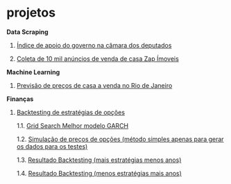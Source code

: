 # projetos

**Data Scraping**

  1. [Índice de apoio do governo na câmara dos deputados](DataScraping/Governismo%20Camara)
  
  2. [Coleta de 10 mil anúncios de venda de casa Zap Ímoveis](/DataScraping/Zap%20Imoveis)

**Machine Learning**

  1. [Previsão de preços de casa a venda no Rio de Janeiro](MachineLearning/Zap%20Imoveis)

**Finanças**

  1. [Backtesting de estratégias de opções](Finanças)
   
      1.1. [Grid Search Melhor modelo GARCH](/Finanças/Grid%20search%20Garch)

      1.2. [Simulação de preços de opções (método simples apenas para gerar os dados para os testes)](Finanças/Gerando%20Dados%20para%20o%20Backtesting)
      
      1.3. [Resultado Backtesting (mais estratégias menos anos)](Finanças/backtesting)

      1.4. [Resultado Backtesting (menos estratégias mais anos)](Finanças/backtesting%20varios%20anos)
